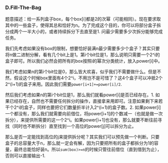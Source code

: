 ### D.Fill-The-Bag

题意描述：给一系列盒子box，每个box[i]都是2的次幂（可能相同）。现在要求取其中的一些盒子，使得其总和恰好为n。为了完成这个目的，你可以将部分盒子拆分成两个一半大小的，或者持续拆分下去直至是1. 问最少需要多少次拆分能够完成任务。

我们先考虑如果没有box的限制，想要恰好装满n最少需要多少个盒子？其实只要将n做二进制分解，看有几个bit上是1。第i个bit位是1，那么说明只需要一个2^i的盒子即可。所以我们必然会把所有的box按照i的幂次分类统计，放入power[i]中。

我们考虑如果n的第i个bit位是0，那么皆大欢喜，似乎我们不需要做什么。但是不然，假设这个时候box里面有4个2^i，不用岂不是可惜了？这4个盒子可以冲抵2个2^(i+1)的盒子来用。因此我们需要```power[i+1]+=power[i]/2```.

然后我们考虑如果n的第i个bit位是1，那么我们就看power[i]是否已经存在。1. 如果已经存在，自然也不需要任何拆分的操作，直接拿来用即可。注意如果剩下来若干个2^i的盒子，同样也要把它们数量折半计入2^(i+1)的盒子数。2. 如果power[i]一个都没有，那么我们就需要向前借位，将power[i+1]的个数减一（也就是做一次拆分），来提供所需要的这一个2^i。如果power[i+1]也没有，那么就要不断往前寻找（同时也不断拆分）直至找到一个高位的power[j]可以拆分为止。

那么是否一定能找到高位的j来提供拆分呢？其实我们可以预先做一个判断。只要盒子的总容量大于n，那么就一定会有解，因为只要把所有的盒子都拆分为1的容量，最终总能恰好装n。所以```sum(box)>=n```的时候只管往前借位（直到借到为止），否则可以直接输出-1.
